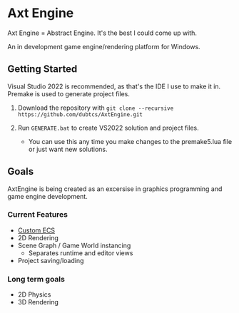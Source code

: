 # Axt Engine

Axt Engine = Abstract Engine. It's the best I could come up with.

An in development game engine/rendering platform for Windows.

## Getting Started

Visual Studio 2022 is recommended, as that's the IDE I use to make it in. Premake is used to generate project files.

1. Download the repository with `git clone --recursive https://github.com/dubtcs/AxtEngine.git`

2. Run `GENERATE.bat` to create VS2022 solution and project files.
    - You can use this any time you make changes to the premake5.lua file or just want new solutions.

## Goals

AxtEngine is being created as an excersise in graphics programming and game engine development.

### Current Features 
   - [Custom ECS](https://github.com/dubtcs/nECS)
   - 2D Rendering
   - Scene Graph / Game World instancing
      - Separates runtime and editor views
   - Project saving/loading

### Long term goals
   - 2D Physics
   - 3D Rendering
